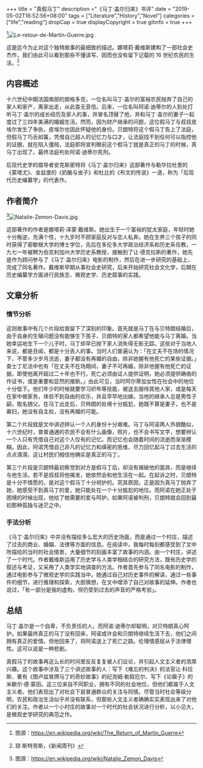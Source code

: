 +++
title = "真假马丁"
description ="《马丁·盖尔归来》书评"
date = "2019-05-02T16:52:56+08:00"
tags = ["Literature","History","Novel"]
categories = ["life","reading"]
dropCap = true
displayCopyright = true
gitinfo = true
+++

[^1]![Le-retour-de-Martin-Guerre.jpg](/images/Le-retour-de-Martin-Guerre.jpg "马丁·盖尔归来")

这是迄今为止对这个独特故事的最细致的描述。娜塔莉·戴维斯建构了一部社会史杰作，我们由此可以看到那些不懂读写、因而也没有留下记载的 16 世纪农民的生活。[^2]

## 内容概述

十六世纪中期法国南部的朗格多克，一位名叫马丁·盖尔的富裕农民抛弃了自己的家人和家产，离家出走，从此杳无音信。后来，一位名叫阿诺·迪蒂尔的人到处打听马丁·盖尔的成长经历及家人的事，并冒名顶替了他，并和马丁·盖尔的妻子一起度过了三四年美满的婚姻生活。然而，因为财产继承的问题，这位假马丁与叔叔皮埃尔发生了争执，皮埃尔也因此怀疑他的身份。贝朗特将这个假马丁告上了法庭，但假马丁巧舌如簧，凭借自己超人的记忆力与口才，让法庭找不到任何可以指控他的证据，就在陷入僵局，法庭即将宣判眼前这个假马丁就是真正的马丁的时候，真马丁出现了。最终法庭判处阿诺·迪蒂尔死刑。

后现代史学的倡导者安克斯密特将《马丁·盖尔归来》这部著作与勒华拉杜里的《蒙塔尤》、金兹堡的《奶酪与虫子》和杜比的《布文的传说》一道，称为「后现代历史编纂学」的代表作。

## 作者简介

[^3]![Natalie-Zemon-Davis.jpg](/images/Natalie-Zemon-Davis.jpg "娜塔莉·泽蒙·戴维斯")

这部著作的作者是娜塔莉·泽蒙·戴维斯。她出生于一个富裕的犹太家庭，年轻时她十分叛逆，充满个性，十九岁时不顾家庭反对与恋人私奔。她在生养三个孩子的同时获得了密歇根大学的博士学位，先后在多伦多大学政治经济系和历史系任教，一九七一年被聘为伯克利加州大学历史系教授，接触到了让·德克拉斯的著作，她先是作为顾问参与了《马丁·盖尔归来》电影的制作，然后在进一步研究的基础上，完成了同名著作。戴维斯早期从事社会史研究，后来开始研究社会文化学，后期在历史编纂学方面进行民族志、微观史学、历史叙事的实践。

## 文章分析

### 情节分析

这则故事中有几个片段给我留下了深刻的印象。首先就是马丁在与贝特朗结婚后，由于自身的生殖问题没有能够生下孩子，贝朗特的家人都希望他能与马丁离婚。当她幸运地生下一个儿子时，马丁却早已抛下家人消失得无影无踪。这些对于当地人来说，都是丑闻，都是十分丢人的事。当时人们普遍认为：「在丈夫不在场的情况下，不管多少岁月流逝，妻子都没有再婚的自由，除非她握有他死亡的某些证据。」查士丁尼法中也有「在丈夫不在场期间，妻子不可再婚，除非他握有他死亡的证据，即使他离开超过二十年也不行。死亡必须由证人提供证明，她必须提供确凿的作证书，或是重要和显然的推断。」由此可见，当时阿尔蒂加女性在社会中的地位十分低下。他们年少的时候就要学习织布等技能，被送去服侍其他人家，或是每天在家中做家务，体验不到自由的欢乐，并且早早地出嫁。当地的继承人总是男性子嗣，取名随父。在马丁出走后，贝特朗的处境十分尴尬，她既不算是妻子，也不是寡妇，她没有自主权，没有再婚的可能。

第二个片段就是文中讲述辨认一个人的身份十分艰难。马丁与阿诺两人外貌酷似，十六世纪时，普普通通的农民不会有什么画像，照片，也不会书写文字，想要辨认一个人只有凭借自己对这个人仅有的记忆。而记忆也会随着时间的流逝而渐渐模糊。因此，阿诺凭借自己非凡的记忆力和缜密的思维，尽力回忆起马丁过去生活的点点滴滴，这让村民们相信他确实是真正的马丁。

第三个片段是贝朗特最初察觉到对方是假马丁后，却没有揭破他的面具，而是继续与他生活。若不是叔叔将他揭发，她依然会和他生活在一起。在起诉之时，贝朗特是十分不情愿的，是对这个假马丁十分袒护的。究其原因，正是因为真马丁抛弃了她，她感受不到真马丁的爱，她只能处在一个十分尴尬的地位。而阿诺在她正处于困境的时候出现，他给了她需要的爱与呵护。如果阿诺被判刑，贝朗特就会回到最初那种孤独与迷茫之中。

### 手法分析

《马丁·盖尔归来》中并没有描绘多么宏大的历史场面，而是通过一个村庄，描述了过去的商业、婚姻、法律等方面的信息。在阅读中，我每时每刻都感受到了文中所描绘的当时的社会情景，大量细节的刻画丰富了故事的内涵。由一个村庄，讲述了一个时代。作者戴维斯运用了历史学与人类学相结合的研究方法，既有历史学的叙述与考证，又采用了人类学实地调查的方法。作者首先参与了同名电影的制作，通过电影参与了微观史学的实践当中。她通过自己对历史事件的解读，通过一些事件的细节，进行推理和探索，大胆猜想，在文中增添了自己对故事的延伸。作者也说过，「有一部分是我的虚构，但仍受到过去的声音的严格考验」。

## 总结

马丁·盖尔是一个自卑，不负责任的人，而阿诺·迪蒂尔却聪明，对贝特朗真心呵护。如果最终真正的马丁没有回来，阿诺或许会和贝朗特继续生活下去，他们之间拥有真正的爱情。但他回来了，将阿诺送上了死亡之路。伦理情感屈从于法律理性。这可以说是一种悲剧。

真假马丁的故事再这么长的时间里反反复复被人们议论，并引起人文主义者的浓厚兴趣。这个故事中涉及了三个讲述故事的人：写下《难忘的判决》的法官让·科拉斯、著有《图卢兹冒牌马丁的奇妙故事》的纪尧姆·勒叙厄尔、写下《论瘸子》的米歇尔·德·蒙田。这三位来自不同职业，拥有不同的社会地位，但他们都属于人文主义者。他们表现出了对社会下层普通群众的关注与同情。尽管当时社会等级分明，农民和政治生活似乎并没有联系，但那些人文主义者确确实实表现出来了对他们的关注。作者以一个小村庄的故事对一个时代的社会状况进行分析，以小见大，是微观史学研究的典范之作。

[^1]: 图源：<https://en.wikipedia.org/wiki/The_Return_of_Martin_Guerre>
[^2]: 琼·斯特劳斯，《新闻周刊》
[^3]: 图源：<https://en.wikipedia.org/wiki/Natalie_Zemon_Davis>
